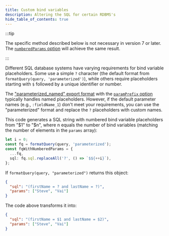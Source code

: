 ```yaml
---
title: Custom bind variables
description: Altering the SQL for certain RDBMS's
hide_table_of_contents: true
---
```


:::tip

The specific method described below is not necessary in version 7 or later. The [`numberedParams` option](../utils/export#numbered-parameters) will achieve the same result.

:::

Different SQL database systems have varying requirements for bind variable placeholders. Some use a simple `?` character (the default format from `formatQuery(query, 'parameterized')`), while others require placeholders starting with `$` followed by a unique identifier or number.

The ["parameterized_named" export format](../utils/export#named-parameters) with the [`paramPrefix` option](../utils/export#parameter-prefix) typically handles named placeholders. However, if the default parameter names (e.g., `:fieldName_1`) don't meet your requirements, you can use the "parameterized" format and replace the `?` placeholders with custom names.

This code generates a SQL string with numbered bind variable placeholders from "$1" to "$n", where n equals the number of bind variables (matching the number of elements in the `params` array):

```ts
let i = 0;
const fq = formatQuery(query, 'parameterized');
const fqWithNumberedParams = {
  ...fq,
  sql: fq.sql.replaceAll('?', () => `$${++i}`),
};
```

If `formatQuery(query, "parameterized")` returns this object:

```json
{
  "sql": "(firstName = ? and lastName = ?)",
  "params": ["Steve", "Vai"]
}
```

The code above transforms it into:

```json
{
  "sql": "(firstName = $1 and lastName = $2)",
  "params": ["Steve", "Vai"]
}
```
